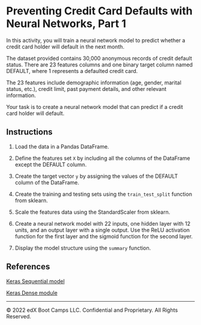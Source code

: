 # Preventing Credit Card Defaults with Neural Networks, Part 1

In this activity, you will train a neural network model to predict whether a credit card holder will default in the next month.

The dataset provided contains 30,000 anonymous records of credit default status. There are 23 features columns and one binary target column named DEFAULT, where 1 represents a defaulted credit card.

The 23 features include demographic information (age, gender, marital status, etc.), credit limit, past payment details, and other relevant information.

Your task is to create a neural network model that can predict if a credit card holder will default.

## Instructions

1. Load the data in a Pandas DataFrame.

2. Define the features set `X` by including all the columns of the DataFrame except the DEFAULT column.

3. Create the target vector `y` by assigning the values of the DEFAULT column of the DataFrame.

4. Create the training and testing sets using the `train_test_split` function from sklearn.

5. Scale the features data using the StandardScaler from sklearn.

6. Create a neural network model with 22 inputs, one hidden layer with 12 units, and an output layer with a single output. Use the ReLU activation function for the first layer and the sigmoid function for the second layer.

7. Display the model structure using the `summary` function.

## References

[Keras Sequential model](https://keras.io/api/models/sequential/)

[Keras Dense module](https://keras.io/api/layers/core_layers/dense/)

---

© 2022 edX Boot Camps LLC. Confidential and Proprietary. All Rights Reserved.